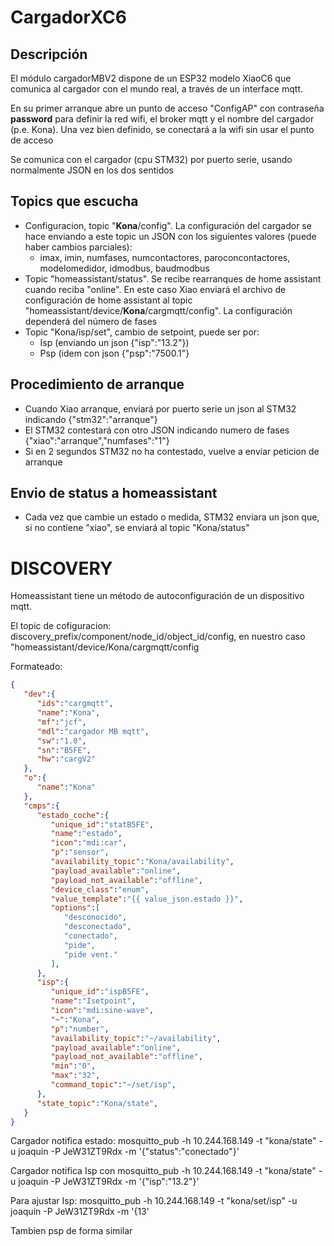 # CargadorXC6

## Descripción
El módulo cargadorMBV2 dispone de un ESP32 modelo XiaoC6 que comunica al cargador con el mundo real, a través de un interface mqtt.

En su primer arranque abre un punto de acceso "ConfigAP" con contraseña **password** para definir la red wifi, el broker mqtt y el nombre del cargador (p.e. Kona). Una vez bien definido, se conectará a la wifi sin usar el punto de acceso

Se comunica con el cargador (cpu STM32) por puerto serie, usando normalmente JSON en los dos sentidos

## Topics que escucha
*  Configuracion, topic "**Kona**/config". La configuración del cargador se hace enviando a este topic un JSON con los siguientes valores (puede haber cambios parciales):
    * imax, imin, numfases, numcontactores, paroconcontactores, modelomedidor, idmodbus, baudmodbus
*  Topic "homeassistant/status". Se recibe rearranques de home assistant cuando reciba "online". En este caso Xiao enviará el archivo de configuración de home assistant al topic "homeassistant/device/**Kona**/cargmqtt/config". La configuración dependerá del número de fases
*  Topic "Kona/isp/set", cambio de setpoint, puede ser por:
    * Isp (enviando un json {"isp":"13.2"})
    * Psp (idem con json {"psp":"7500.1"}

## Procedimiento de arranque
*  Cuando Xiao arranque, enviará por puerto serie un json al STM32 indicando {"stm32":"arranque"}
*  El STM32 contestará con otro JSON indicando numero de fases {"xiao":"arranque","numfases":"1"}
* Si en 2 segundos STM32 no ha contestado, vuelve a enviar peticion de arranque

## Envio de status a homeassistant
*  Cada vez que cambie un estado o medida, STM32 enviara un json que, si no contiene "xiao", se enviará al topic "Kona/status"

# DISCOVERY
Homeassistant tiene un método de autoconfiguración de un dispositivo mqtt. 

El topic de cofiguracion: discovery_prefix/component/node_id/object_id/config, en nuestro caso "homeassistant/device/Kona/cargmqtt/config

Formateado:
```json
{
   "dev":{
      "ids":"cargmqtt",
      "name":"Kona",
      "mf":"jcf",
      "mdl":"cargador MB mqtt",
      "sw":"1.0",
      "sn":"B5FE",
      "hw":"cargV2"
   },
   "o":{
      "name":"Kona"
   },
   "cmps":{
      "estado_coche":{
         "unique_id":"statB5FE",
         "name":"estado",
         "icon":"mdi:car",
         "p":"sensor",
         "availability_topic":"Kona/availability",
         "payload_available":"online",
         "payload_not_available":"offline",
         "device_class":"enum",
         "value_template":"{{ value_json.estado }}",
         "options":[
            "desconocido",
            "desconectado",
            "conectado",
            "pide",
            "pide vent."
         ],
      },
      "isp":{
         "unique_id":"ispB5FE",
         "name":"Isetpoint",
         "icon":"mdi:sine-wave",
         "~":"Kona",
         "p":"number",
         "availability_topic":"~/availability",
         "payload_available":"online",
         "payload_not_available":"offline",
         "min":"0",
         "max":"32",
         "command_topic":"~/set/isp",
      },
      "state_topic":"Kona/state",
   }
}
```
Cargador notifica estado: mosquitto_pub -h 10.244.168.149 -t "kona/state" -u joaquin -P JeW31ZT9Rdx -m '{"status":"conectado"}'

Cargador notifica Isp con mosquitto_pub -h 10.244.168.149 -t "kona/state" -u joaquin -P JeW31ZT9Rdx -m '{"isp":"13.2"}'

Para ajustar Isp: mosquitto_pub -h 10.244.168.149 -t "kona/set/isp" -u joaquin -P JeW31ZT9Rdx -m '{13'

Tambien psp de forma similar
